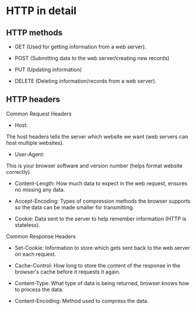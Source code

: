 # HTTP in detail


## HTTP methods

- GET (Used for getting information from a web server).

- POST (Submitting data to the web server/creating new records)

- PUT (Updating information)

- DELETE (Deleting information/records from a web server).


## HTTP headers


Common Request Headers


- Host: 

The host headers tells the server which website we want (web servers can host multiple websites). 


- User-Agent: 

This is your browser software and version number (helps format website correctly).


- Content-Length: 
How much data to expect in the web request, ensures no missing any data.


- Accept-Encoding: 
Types of compression methods the browser supports so the data can be made smaller for transmitting.


- Cookie: 
Data sent to the server to help remember information (HTTP is stateless).


Common Response Headers


- Set-Cookie: 
Information to store which gets sent back to the web server on each request.

- Cache-Control: 
How long to store the content of the response in the browser's cache before it requests it again.

- Content-Type: 
What type of data is being returned, browser knows how to process the data.

- Content-Encoding: 
Method used to compress the data.



